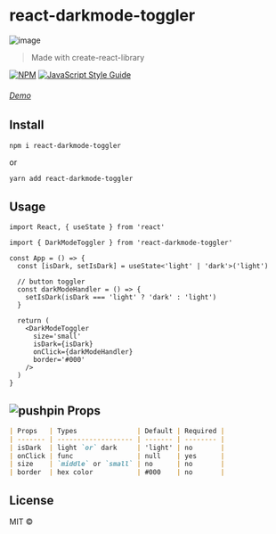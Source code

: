 # react-darkmode-toggler

![image](https://i.ibb.co/bXQSN4f/dark.gif)

> Made with create-react-library

[![NPM](https://img.shields.io/npm/v/darkmode.svg)](https://www.npmjs.com/package/react-darkmode-toggler) [![JavaScript Style Guide](https://img.shields.io/badge/code_style-standard-brightgreen.svg)](https://standardjs.com)

###### [Demo](https://lifeeric.github.io/react-darkmode-toggler/)

## Install

```bash
npm i react-darkmode-toggler
```

or

```bash
yarn add react-darkmode-toggler
```

## Usage

```tsx
import React, { useState } from 'react'

import { DarkModeToggler } from 'react-darkmode-toggler'

const App = () => {
  const [isDark, setIsDark] = useState<'light' | 'dark'>('light')

  // button toggler
  const darkModeHandler = () => {
    setIsDark(isDark === 'light' ? 'dark' : 'light')
  }

  return (
    <DarkModeToggler
      size='small'
      isDark={isDark}
      onClick={darkModeHandler}
      border='#000'
    />
  )
}
```

## [](https://github.com/lifeeric)![pushpin](https://github.githubassets.com/images/icons/emoji/unicode/1f4cc.png) Props

```markdown
| Props   | Types               | Default | Required |
| ------- | ------------------- | ------- | -------- |
| isDark  | light `or` dark     | 'light' | no       |
| onClick | func                | null    | yes      |
| size    | `middle` or `small` | no      | no       |
| border  | hex color           | #000    | no       |
```

## License

MIT © [](https://github.com/)

